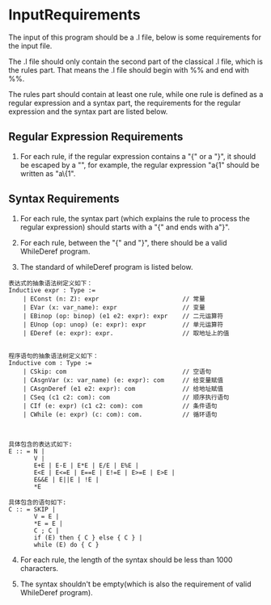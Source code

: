 # InputRequirements

The input of this program should be a .l file, below is some requirements for the input file.

The .l file should only contain the second part of the classical .l file, which is the rules part. That means the .l file should begin with %% and end with %%.

The rules part should contain at least one rule, while one rule is defined as a regular expression and a syntax part, the requirements for the regular expression and the syntax part are listed below.

## Regular Expression Requirements

1. For each rule, if the regular expression contains a "{" or a "}", it should be escaped by a "\", for example, the regular expression "a{1" should be written as "a\\{1".

## Syntax Requirements

1. For each rule, the syntax part (which explains the rule to process the regular expression) should starts with a  "{" and ends with a"}".

2. For each rule, between the "{" and "}", there should be a valid WhileDeref program.

3. The standard of whileDeref program is listed below.

```
表达式的抽象语法树定义如下：
Inductive expr : Type :=
    | EConst (n: Z): expr                       // 常量
    | EVar (x: var_name): expr                  // 变量
    | EBinop (op: binop) (e1 e2: expr): expr    // 二元运算符
    | EUnop (op: unop) (e: expr): expr          // 单元运算符
    | EDeref (e: expr): expr.                   // 取地址上的值


程序语句的抽象语法树定义如下：
Inductive com : Type :=
    | CSkip: com                                // 空语句
    | CAsgnVar (x: var_name) (e: expr): com     // 给变量赋值
    | CAsgnDeref (e1 e2: expr): com             // 给地址赋值
    | CSeq (c1 c2: com): com                    // 顺序执行语句
    | CIf (e: expr) (c1 c2: com): com           // 条件语句
    | CWhile (e: expr) (c: com): com.           // 循环语句



具体包含的表达式如下:
E :: = N | 
       V | 
       E+E | E-E | E*E | E/E | E%E |
       E<E | E<=E | E==E | E!=E | E>=E | E>E |
       E&&E | E||E | !E |
       *E

具体包含的语句如下:
C :: = SKIP |
       V = E |
       *E = E |
       C ; C |
       if (E) then { C } else { C } |
       while (E) do { C }
```

4. For each rule, the length of the syntax should be less than 1000 characters.

5. The syntax shouldn't be empty(which is also the requirement of valid WhileDeref program).